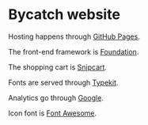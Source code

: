 # Bycatch website

Hosting happens through [GitHub Pages](https://pages.github.com/).

The front-end framework is [Foundation](http://foundation.zurb.com/).

The shopping cart is [Snipcart](https://snipcart.com/).

Fonts are served through [Typekit](https://typekit.com/).

Analytics go through [Google](http://www.google.com/analytics/).

Icon font is [Font Awesome](http://fortawesome.github.io/).